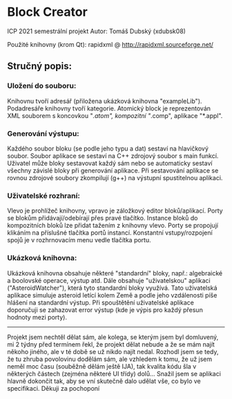 # Block Creator
ICP 2021 semestrální projekt
Autor: Tomáš Dubský (xdubsk08)

Použité knihovny (krom Qt):
rapidxml @ http://rapidxml.sourceforge.net/

## Stručný popis:
### Uložení do souboru:
Knihovnu tvoří adresář (přiložena ukázková knihovna "exampleLib").
Podadresáře knihovny tvoří kategorie.
Atomický block je reprezentován XML souborem s koncovkou "*.atom", kompozitní "*.comp", aplikace "*.appl".
### Generování výstupu:
Každého soubor bloku (se podle jeho typu a dat) sestaví na hlavičkový soubor.
Soubor aplikace se sestaví na C++ zdrojový soubor s main funkcí.
Uživatel může bloky sestavovat každý sám nebo se automaticky sestaví všechny závislé bloky při generování aplikace.
Při sestavování aplikace se rovnou zdrojové soubory zkompilují (g++) na výstupní spustitelnou aplikaci.
### Uživatelské rozhraní:
Vlevo je prohlížeč knihovny, vpravo je záložkový editor bloků/aplikací.
Porty se blokům přidávají/odebírají přes pravé tlačítko.
Instance bloků do kompozitních bloků lze přidat tažením z knihovny vlevo.
Porty se propojují klikáním na příslušné tlačítka portů instancí.
Konstantní vstupy/rozpojení spojů je v rozhrnovacím menu vedle tlačítka portu.
### Ukázková knihovna:
Ukázková knihovna obsahuje některé "standardní" bloky,
např.: algebraické a boolovské operace, výstup atd.
Dále obsahuje "uživatelskou" aplikaci ("AsteroidWatcher"), která tyto standardní bloky využívá.
Tato uživatelská aplikace simuluje asteroid letící kolem Země a podle jeho vzdálenosti píše hlášení na standardní výstup.
Při spouštětění uživatelské aplikace doporučuji se zahazovat error výstup (kde je výpis pro každý přesun hodnoty mezi porty).
		
----
Projekt jsem nechtěl dělat sám, ale kolega, se kterým jsem byl domluvený,
mi 2 týdny před termínem řekl, že projekt dělat nebude a že se mám najít někoho jiného,
ale v té době se už nikdo najít nedal.
Rozhodl jsem se tedy, že tu zhruba povolovinu dodělám sám,
ale vzhledem k tomu, že už jsem neměl moc času (souběžně dělám ještě IJA),
tak kvalita kódu šla v některých částech (zejména některé UI třídy) dolů...
Snažil jsem se aplikaci hlavně dokončit tak, aby se vní skutečně dalo udělat vše, co bylo ve specifikaci.
Děkuji za pochoponí
